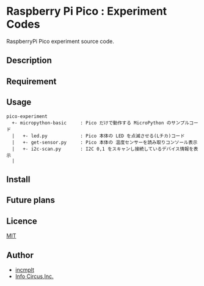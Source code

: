 # Raspberry Pi Pico : Experiment Codes

RaspberryPi Pico experiment source code.

## Description

## Requirement

## Usage

```text
pico-experiment
  +- micropython-basic     : Pico だけで動作する MicroPython のサンプルコード
  |   +- led.py            : Pico 本体の LED を点滅させる(Lチカ)コード
  |   +- get-sensor.py     : Pico 本体の 温度センサーを読み取りコンソール表示
  |   +- i2c-scan.py       : I2C 0,1 をスキャンし接続しているデバイス情報を表示
  |
```

## Install

## Future plans

## Licence

[MIT](https://github.com/tcnksm/tool/blob/master/LICENCE)

## Author

* [incmplt](https://www.incmplt.net/)
* [Info Circus,Inc.](https://www.infocircus.jp/)
